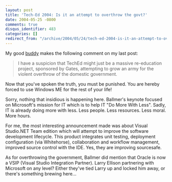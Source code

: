 ```yaml
---
layout: post
title: 'Tech-Ed 2004: Is it an attempt to overthrow the govt?'
date: 2004-05-25 -0800
comments: true
disqus_identifier: 483
categories: []
redirect_from: "/archive/2004/05/24/tech-ed-2004-is-it-an-attempt-to-overthrow-the-govt.aspx/"
---
```


My good [buddy](http://koba.europe.webmatrixhosting.net/) makes the
following comment on my last post:

> I have a suspicion that TechEd might just be a massive re-education
> project, sponsored by Gates, attempting to grow an army for the
> violent overthrow of the domestic government.

Now that you've spoken the truth, you must be punished. You are hereby
forced to use Windows ME for the rest of your life!

Sorry, nothing that insidious is happening here. Ballmer's keynote
focused on Microsoft's mission for IT which is to help IT "Do More With
Less". Sadly, IT is already doing more with less. Less people. Less
resources. Less moral. More hours.

For me, the most interesting announcement made was about Visual
Studio.NET Team edition which will attempt to improve the software
development lifecycle. This product integrates unit testing, deployment
configuration (via Whitehorse), collaboration and workflow management,
improved source control with the IDE. Yes, they are improving
sourcesafe.

As for overthrowing the government, Ballmer did mention that Oracle is
now a VSIP (Visual Studio Integration Partner). Larry Ellison partnering
with Microsoft on any level? Either they've tied Larry up and locked him
away, or there's something brewing here...


